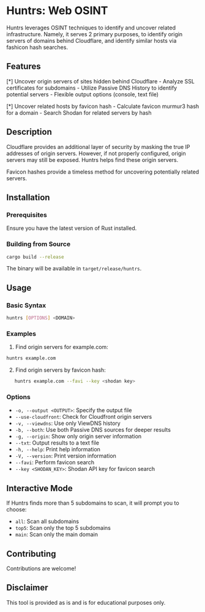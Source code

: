 # Huntrs: Web OSINT

Huntrs leverages OSINT techniques to identify and uncover related infrastructure. Namely, it serves 2 primary purposes, to identify origin servers of domains behind Cloudflare, and identify similar hosts via fashicon hash searches.

## Features

[*] Uncover origin servers of sites hidden behind Cloudflare
    - Analyze SSL certificates for subdomains
    - Utilize Passive DNS History to identify potential servers
    - Flexible output options (console, text file)

[*] Uncover related hosts by favicon hash
    - Calculate favicon murmur3 hash for a domain
    - Search Shodan for related servers by hash

## Description
Cloudflare provides an additional layer of security by masking the true IP addresses of origin servers. However, if not properly configured, origin servers may still be exposed. Huntrs helps find these origin servers.

Favicon hashes provide a timeless method for uncovering potentially related servers. 

## Installation

### Prerequisites

Ensure you have the latest version of Rust installed.

### Building from Source
```bash
cargo build --release
```

The binary will be available in `target/release/huntrs`.

## Usage

### Basic Syntax
```bash
huntrs [OPTIONS] <DOMAIN>
```

### Examples

1. Find origin servers for example.com:
```bash
huntrs example.com
```

2. Find origin servers by favicon hash:
```bash
   huntrs example.com --favi --key <shodan key>
```

### Options

- `-o, --output <OUTPUT>`: Specify the output file
- `--use-cloudfront`: Check for Cloudfront origin servers
- `-v, --viewdns`: Use only ViewDNS history
- `-b, --both`: Use both Passive DNS sources for deeper results
- `-g, --origin`: Show only origin server information
- `--txt`: Output results to a text file
- `-h, --help`: Print help information
- `-V, --version`: Print version information
- `--favi`: Perform favicon search
- `--key <SHODAN_KEY>`: Shodan API key for favicon search

## Interactive Mode

If Huntrs finds more than 5 subdomains to scan, it will prompt you to choose:
- `all`: Scan all subdomains
- `top5`: Scan only the top 5 subdomains
- `main`: Scan only the main domain

## Contributing

Contributions are welcome! 

## Disclaimer

This tool is provided as is and is for educational purposes only.